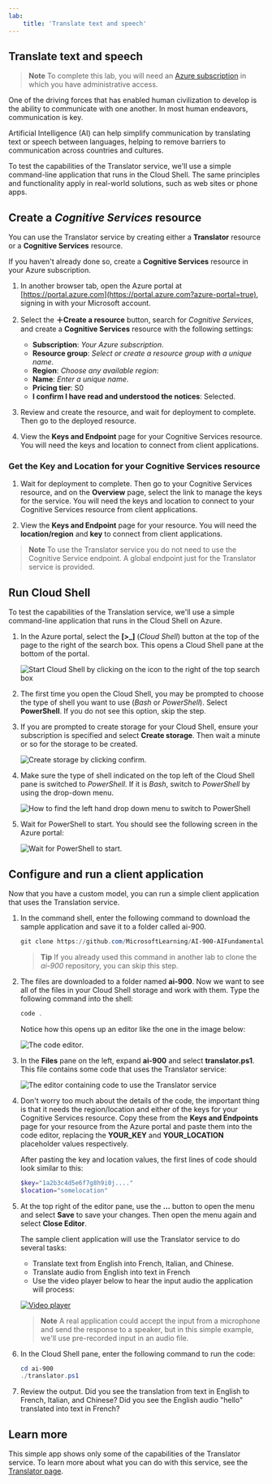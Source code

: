 ```yaml
---
lab:
    title: 'Translate text and speech'
---
```


## Translate text and speech

> **Note**
> To complete this lab, you will need an [Azure subscription](https://azure.microsoft.com/free?azure-portal=true) in which you have administrative access.

One of the driving forces that has enabled human civilization to develop is the ability to communicate with one another. In most human endeavors, communication is key.

Artificial Intelligence (AI) can help simplify communication by translating text or speech between languages, helping to remove barriers to communication across countries and cultures.

To test the capabilities of the Translator service, we'll use a simple command-line application that runs in the Cloud Shell. The same principles and functionality apply in real-world solutions, such as web sites or phone apps.

## Create a *Cognitive Services* resource

You can use the Translator service by creating either a **Translator** resource or a **Cognitive Services** resource.

If you haven't already done so, create a **Cognitive Services** resource in your Azure subscription.

1. In another browser tab, open the Azure portal at [https://portal.azure.com](https://portal.azure.com?azure-portal=true), signing in with your Microsoft account.

1. Select the **&#65291;Create a resource** button, search for *Cognitive Services*, and create a **Cognitive Services** resource with the following settings:
    - **Subscription**: *Your Azure subscription*.
    - **Resource group**: *Select or create a resource group with a unique name*.
    - **Region**: *Choose any available region*:
    - **Name**: *Enter a unique name*.
    - **Pricing tier**: S0
    - **I confirm I have read and understood the notices**: Selected.

1. Review and create the resource, and wait for deployment to complete. Then go to the deployed resource.

1. View the **Keys and Endpoint** page for your Cognitive Services resource. You will need the keys and location to connect from client applications.

### Get the Key and Location for your Cognitive Services resource

1. Wait for deployment to complete. Then go to your Cognitive Services resource, and on the **Overview** page, select the link to manage the keys for the service. You will need the keys and location to connect to your Cognitive Services resource from client applications.

1. View the **Keys and Endpoint** page for your resource. You will need the **location/region** and **key** to connect from client applications.

> **Note**
> To use the Translator service you do not need to use the Cognitive Service endpoint. A global endpoint just for the Translator service is provided. 

## Run Cloud Shell

To test the capabilities of the Translation service, we'll use a simple command-line application that runs in the Cloud Shell on Azure. 

1. In the Azure portal, select the **[>_]** (*Cloud Shell*) button at the top of the page to the right of the search box. This opens a Cloud Shell pane at the bottom of the portal.

    ![Start Cloud Shell by clicking on the icon to the right of the top search box](media/translate-text-and-speech/powershell-portal-guide-1.png)

1. The first time you open the Cloud Shell, you may be prompted to choose the type of shell you want to use (*Bash* or *PowerShell*). Select **PowerShell**. If you do not see this option, skip the step.  

1. If you are prompted to create storage for your Cloud Shell, ensure your subscription is specified and select **Create storage**. Then wait a minute or so for the storage to be created.

    ![Create storage by clicking confirm.](media/translate-text-and-speech/powershell-portal-guide-2.png)

1. Make sure the type of shell indicated on the top left of the Cloud Shell pane is switched to *PowerShell*. If it is *Bash*, switch to *PowerShell* by using the drop-down menu. 

    ![How to find the left hand drop down menu to switch to PowerShell](media/translate-text-and-speech/powershell-portal-guide-3.png) 

1. Wait for PowerShell to start. You should see the following screen in the Azure portal:  

    ![Wait for PowerShell to start.](media/translate-text-and-speech/powershell-prompt.png)

## Configure and run a client application

Now that you have a custom model, you can run a simple client application that uses the Translation service.

1. In the command shell, enter the following command to download the sample application and save it to a folder called ai-900.

    ```PowerShell
    git clone https://github.com/MicrosoftLearning/AI-900-AIFundamentals ai-900
    ```

    >**Tip**
    >If you already used this command in another lab to clone the *ai-900* repository, you can skip this step.

1. The files are downloaded to a folder named **ai-900**. Now we want to see all of the files in your Cloud Shell storage and work with them. Type the following command into the shell: 

     ```PowerShell
    code .
    ```

    Notice how this opens up an editor like the one in the image below: 

    ![The code editor.](media/translate-text-and-speech/powershell-portal-guide-4.png)

1. In the **Files** pane on the left, expand **ai-900** and select **translator.ps1**. This file contains some code that uses the Translator service:

    ![The editor containing code to use the Translator service](media/translate-text-and-speech/translate-code.png)

1. Don't worry too much about the details of the code, the important thing is that it needs the region/location and either of the keys for your Cognitive Services resource. Copy these from the **Keys and Endpoints** page for your resource from the Azure portal and paste them into the code editor, replacing the **YOUR_KEY** and **YOUR_LOCATION** placeholder values respectively.

    After pasting the key and location values, the first lines of code should look similar to this:

    ```PowerShell
    $key="1a2b3c4d5e6f7g8h9i0j...."
    $location="somelocation"
    ```

1. At the top right of the editor pane, use the **...** button to open the menu and select **Save** to save your changes. Then open the menu again and select **Close Editor**.

    The sample client application will use the Translator service to do several tasks:
    - Translate text from English into French, Italian, and Chinese.
    - Translate audio from English into text in French
    - Use the video player below to hear the input audio the application will process:

    <a href="https://www.microsoft.com/videoplayer/embed/RWORN0" title="Video player"><img src="media/recognize-synthesize-speech/video.png" alt="Video player" /></a>

    > **Note**
    > A real application could accept the input from a microphone and send the response to a speaker, but in this simple example, we'll use pre-recorded input in an audio file.

1. In the Cloud Shell pane, enter the following command to run the code:

    ```PowerShell
    cd ai-900
    ./translator.ps1
    ```

1. Review the output. Did you see the translation from text in English to French, Italian, and Chinese?  Did you see the English audio "hello" translated into text in French?

## Learn more

This simple app shows only some of the capabilities of the Translator service. To learn more about what you can do with this service, see the [Translator page](https://docs.microsoft.com/azure/cognitive-services/translator/translator-overview).